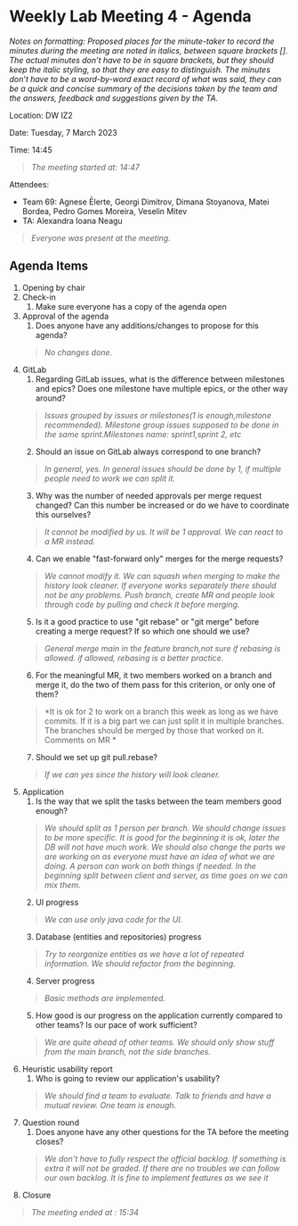 
# Weekly Lab Meeting 4 - Agenda
*Notes on formatting:
Proposed places for the minute-taker to record the minutes during the meeting are noted in italics, between square brackets [].
The actual minutes don’t have to be in square brackets, but they should keep the italic styling, so that they are easy to distinguish.
The minutes don’t have to be a word-by-word exact record of what was said, they can be a quick and concise summary of the decisions taken by the team and the answers, feedback and suggestions given by the TA.*

Location: DW IZ2

Date: Tuesday, 7 March 2023

Time: 14:45
> *The meeting started at: 14:47*

Attendees:
- Team 69: Agnese Ēlerte, Georgi Dimitrov, Dimana Stoyanova, Matei Bordea, Pedro Gomes Moreira, Veselin Mitev
- TA: Alexandra Ioana Neagu

> *Everyone was present at the meeting.*

## Agenda Items
1. Opening by chair
2. Check-in
    1. Make sure everyone has a copy of the agenda open
3. Approval of the agenda
    1. Does anyone have any additions/changes to propose for this agenda?
    > *No changes done.*
4. GitLab
    1. Regarding GitLab issues, what is the difference between milestones and epics? Does one milestone have multiple epics, or the other way around?
    > *Issues grouped by issues or milestones(1 is enough,milestone recommended). Milestone group issues supposed to be done in the same sprint.Milestones name: sprint1,sprint 2, etc*
    2. Should an issue on GitLab always correspond to one branch?
    > *In general, yes. In general issues should be done by 1, if multiple people need to work we can split it.*
    3. Why was the number of needed approvals per merge request changed? Can this number be increased or do we have to coordinate this ourselves?
    > *It cannot be modified by us. It will be 1 approval. We can react to a MR instead.*
    4. Can we enable "fast-forward only" merges for the merge requests?
    > *We cannot modify it. We can squash when merging to make the history look cleaner. If everyone works separately there should not be any problems. Push branch, create MR and people look through code by pulling and check it before merging.*
    5. Is it a good practice to use "git rebase" or "git merge" before creating a merge request? If so which one should we use?
    > *General merge main in the feature branch,not sure if rebasing is allowed. if allowed, rebasing is a better practice.*
    6. For the meaningful MR, it two members worked on a branch and merge it, do the two of them pass for this criterion, or only one of them? 
    > *It is ok for 2 to work on a branch this week as long as we have commits. If it is a big part we can just split it in multiple branches. The branches should be merged by those that worked on it. Comments on MR *
    7. Should we set up git pull.rebase?
    > *If we can yes since the history will look cleaner.*
5. Application
    1. Is the way that we split the tasks between the team members good enough?
    > *We should split as 1 person per branch. We should change issues to be more specific. It is good for the beginning it is ok, later the DB will not have much work. We should also change the parts we are working on as everyone must have an idea of what we are doing. A person can work on both things if needed. In the beginning split between client and server, as time goes on we can mix them.*
    2. UI progress
    > *We can use only java code for the UI.*
    3. Database (entities and repositories) progress
    > *Try to reorganize entities as we have a lot of repeated information. We should refactor from the beginning.*
    4. Server progress
    > *Basic methods are implemented.*
    5. How good is our progress on the application currently compared to other teams? Is our pace of work sufficient?
    > *We are quite ahead of other teams. We should only show stuff from the main branch, not the side branches.*
6. Heuristic usability report
   1. Who is going to review our application's usability?
    > *We should find a team to evaluate. Talk to friends and have a mutual review. One team is enough.*
7. Question round
    1. Does anyone have any other questions for the TA before the meeting closes?
    > *We don't have to fully respect the official backlog. If something is extra it will not be graded. If there are no troubles we can follow our own backlog. It is fine to implement features as we see it*
8. Closure
> *The meeting ended at : 15:34*
